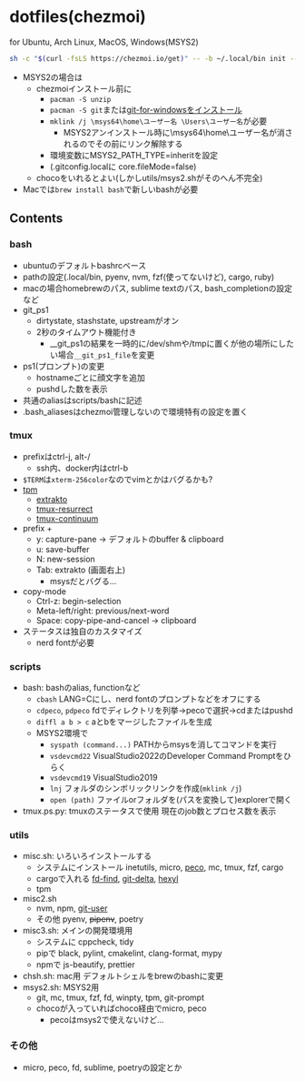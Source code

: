 # dotfiles(chezmoi)

for Ubuntu, Arch Linux, MacOS, Windows(MSYS2)

```bash
sh -c "$(curl -fsLS https://chezmoi.io/get)" -- -b ~/.local/bin init --apply na-trium-144
```

* MSYS2の場合は
	* chezmoiインストール前に
		* `pacman -S unzip`
		* `pacman -S git`または[git-for-windowsをインストール](https://github.com/git-for-windows/git/wiki/Install-inside-MSYS2-proper)
		* `mklink /j \msys64\home\ユーザー名 \Users\ユーザー名`が必要
			* MSYS2アンインストール時に\msys64\home\ユーザー名が消されるのでその前にリンク解除する
		* 環境変数にMSYS2_PATH_TYPE=inheritを設定
		* (.gitconfig.localに core.fileMode=false)
	* chocoをいれるとよい(しかしutils/msys2.shがそのへん不完全)
* Macでは`brew install bash`で新しいbashが必要

## Contents
### bash
* ubuntuのデフォルトbashrcベース
* pathの設定(.local/bin, pyenv, nvm, fzf(使ってないけど), cargo, ruby)
* macの場合homebrewのパス, sublime textのパス, bash_completionの設定など
* git_ps1
	* dirtystate, stashstate, upstreamがオン
	* 2秒のタイムアウト機能付き
		* __git_ps1の結果を一時的に/dev/shmや/tmpに置くが他の場所にしたい場合`__git_ps1_file`を変更
* ps1(プロンプト)の変更
	* hostnameごとに顔文字を追加
	* pushdした数を表示
* 共通のaliasはscripts/bashに記述
* .bash_aliasesはchezmoi管理しないので環境特有の設定を置く

### tmux
* prefixはctrl-j, alt-/
	* ssh内、docker内はctrl-b
* `$TERM`は`xterm-256color`なのでvimとかはバグるかも?
* [tpm](https://github.com/tmux-plugins/tpm)
	* [extrakto](https://github.com/laktak/extrakto)
	* [tmux-resurrect](https://github.com/tmux-plugins/tmux-resurrect)
	* [tmux-continuum](https://github.com/tmux-plugins/tmux-continuum)
* prefix +
	* y: capture-pane → デフォルトのbuffer & clipboard
	* u: save-buffer
	* N: new-session
	* Tab: extrakto (画面右上)
		* msysだとバグる...
* copy-mode
	* Ctrl-z: begin-selection
	* Meta-left/right: previous/next-word
	* Space: copy-pipe-and-cancel → clipboard
* ステータスは独自のカスタマイズ
	* nerd fontが必要

### scripts
* bash: bashのalias, functionなど
	* `cbash` LANG=Cにし、nerd fontのプロンプトなどをオフにする
	* `cdpeco`, `pdpeco` fdでディレクトリを列挙→pecoで選択→cdまたはpushd
	* `diffl a b > c` aとbをマージしたファイルを生成 
	* MSYS2環境で
		* `syspath (command...)` PATHからmsysを消してコマンドを実行
		* `vsdevcmd22` VisualStudio2022のDeveloper Command Promptをひらく
		* `vsdevcmd19` VisualStudio2019
		* `lnj` フォルダのシンボリックリンクを作成(`mklink /j`)
		* `open (path)` ファイルorフォルダを(パスを変換して)explorerで開く
* tmux.ps.py: tmuxのステータスで使用 現在のjob数とプロセス数を表示

### utils
* misc.sh: いろいろインストールする
	* システムにインストール inetutils, micro, [peco](https://github.com/peco/peco), mc, tmux, fzf, cargo
	* cargoで入れる [fd-find](https://github.com/sharkdp/fd), [git-delta](https://github.com/dandavison/delta), [hexyl](https://github.com/sharkdp/hexyl)
	* tpm
* misc2.sh
	* nvm, npm, [git-user](https://github.com/geongeorge/Git-User-Switch)
	* その他 pyenv, ~~pipenv~~, poetry
* misc3.sh: メインの開発環境用
	* システムに cppcheck, tidy
	* pipで black, pylint, cmakelint, clang-format, mypy
	* npmで js-beautify, prettier
* chsh.sh: mac用 デフォルトシェルをbrewのbashに変更
* msys2.sh: MSYS2用
	* git, mc, tmux, fzf, fd, winpty, tpm, git-prompt
	* chocoが入っていればchoco経由でmicro, peco
		* pecoはmsys2で使えないけど...

### その他
* micro, peco, fd, sublime, poetryの設定とか
